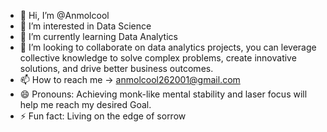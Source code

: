 - 👋 Hi, I’m @Anmolcool
- 👀 I’m interested in Data Science
- 🌱 I’m currently learning Data Analytics
- 💞️ I’m looking to collaborate on data analytics projects, you can leverage collective knowledge to solve complex problems, create innovative solutions, and drive better business outcomes. 
- 📫 How to reach me -> anmolcool262001@gmail.com
- 😄 Pronouns: Achieving monk-like mental stability and laser focus will help me reach my desired Goal.
- ⚡ Fun fact: Living on the edge of sorrow

<!---
Anmolcool/Anmolcool is a ✨ special ✨ repository because its `README.md` (this file) appears on your GitHub profile.
You can click the Preview link to take a look at your changes.
--->
